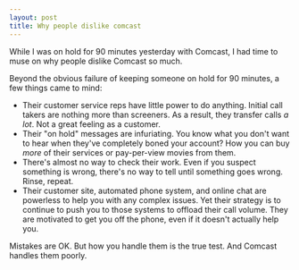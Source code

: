 ```yaml
---
layout: post
title: Why people dislike comcast
---
```

While I was on hold for 90 minutes yesterday with Comcast, I had time to muse on why people dislike Comcast so much.

Beyond the obvious failure of keeping someone on hold for 90 minutes, a few things came to mind:

- Their customer service reps have little power to do anything. Initial call takers are nothing more than screeners. As a result, they transfer calls _a lot_. Not a great feeling as a customer.
- Their "on hold" messages are infuriating. You know what you don't want to hear when they've completely boned your account? How you can buy _more_ of their services or pay-per-view movies from them.
- There's almost no way to check their work. Even if you suspect something is wrong, there's no way to tell until something goes wrong. Rinse, repeat.
- Their customer site, automated phone system, and online chat are powerless to help you with any complex issues. Yet their strategy is to continue to push you to those systems to offload their call volume. They are motivated to get you off the phone, even if it doesn't actually help you.

Mistakes are OK. But how you handle them is the true test. And Comcast handles them poorly.